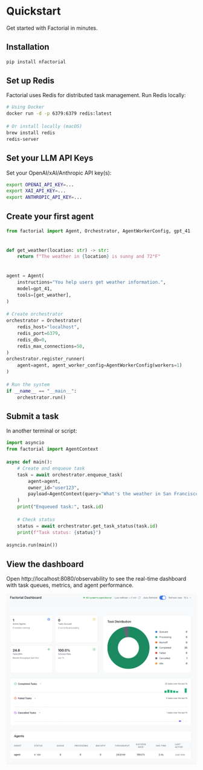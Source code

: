# Quickstart

Get started with Factorial in minutes.

## Installation

```bash
pip install nfactorial
```

## Set up Redis

Factorial uses Redis for distributed task management. Run Redis locally:

```bash
# Using Docker
docker run -d -p 6379:6379 redis:latest

# Or install locally (macOS)
brew install redis
redis-server
```

## Set your LLM API Keys

Set your OpenAI/xAI/Anthropic API key(s):

```bash
export OPENAI_API_KEY=...
export XAI_API_KEY=...
export ANTHROPIC_API_KEY=...
```

## Create your first agent

```python
from factorial import Agent, Orchestrator, AgentWorkerConfig, gpt_41


def get_weather(location: str) -> str:
    return f"The weather in {location} is sunny and 72°F"


agent = Agent(
    instructions="You help users get weather information.",
    model=gpt_41,
    tools=[get_weather],
)

# Create orchestrator
orchestrator = Orchestrator(
    redis_host="localhost",
    redis_port=6379,
    redis_db=0,
    redis_max_connections=50,
)
orchestrator.register_runner(
    agent=agent, agent_worker_config=AgentWorkerConfig(workers=1)
)

# Run the system
if __name__ == "__main__":
    orchestrator.run()

```

## Submit a task

In another terminal or script:

```python
import asyncio
from factorial import AgentContext

async def main():
    # Create and enqueue task
    task = await orchestrator.enqueue_task(
        agent=agent,
        owner_id="user123",
        payload=AgentContext(query="What's the weather in San Francisco?"),
    )
    print("Enqueued task:", task.id)
    
    # Check status
    status = await orchestrator.get_task_status(task.id)
    print(f"Task status: {status}")

asyncio.run(main())
```

## View the dashboard

Open http://localhost:8080/observability to see the real-time dashboard with task queues, metrics, and agent performance.

![Dashboard](../static/img/dashboard.png)
